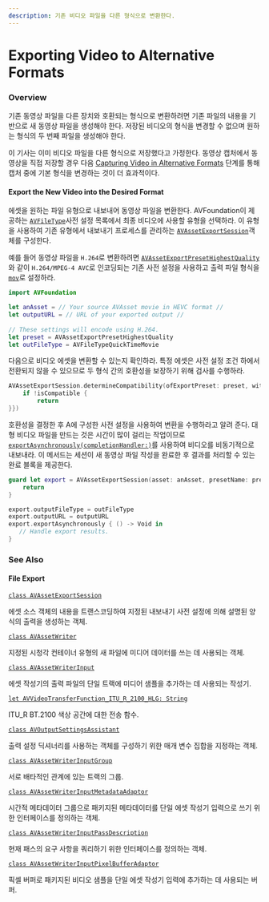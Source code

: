 ```yaml
---
description: 기존 비디오 파일을 다른 형식으로 변환한다.
---
```


# Exporting Video to Alternative Formats

### Overview

기존 동영상 파일을 다른 장치와 호환되는 형식으로 변환하려면 기존 파일의 내용을 기반으로 새 동영상 파일을 생성해야 한다. 저장된 비디오의 형식을 변경할 수 없으며 원하는 형식의 두 번째 파일을 생성해야 한다.

이 기사는 이미 비디오 파일을 다른 형식으로 저장했다고 가정한다. 동영상 캡처에서 동영상을 직접 저장할 경우 다음 [Capturing Video in Alternative Formats](https://developer.apple.com/documentation/avfoundation/cameras_and_media_capture/capturing_video_in_alternative_formats) 단계를 통해 캡처 중에 기본 형식을 변경하는 것이 더 효과적이다.

#### Export the New Video into the Desired Format <a id="3021727"></a>

에셋을 원하는 파일 유형으로 내보내어 동영상 파일을 변환한다. AVFoundation이 제공하는 [`AVFileType`](https://developer.apple.com/documentation/avfoundation/avfiletype)사전 설정 목록에서 최종 비디오에 사용할 유형을 선택하라. 이 유형을 사용하여 기존 유형에서 내보내기 프로세스를 관리하는 [`AVAssetExportSession`](https://developer.apple.com/documentation/avfoundation/avassetexportsession)객체를 구성한다.

예를 들어 동영상 파일을 `H.264`로 변환하려면 [`AVAssetExportPresetHighestQuality`](https://developer.apple.com/documentation/avfoundation/avassetexportpresethighestquality)와 같이 `H.264/MPEG-4 AVC`로 인코딩되는 기존 사전 설정을 사용하고 출력 파일 형식을 [`mov`](https://developer.apple.com/documentation/avfoundation/avfiletype/1386770-mov)로 설정하라.

```swift
import AVFoundation

let anAsset = // Your source AVAsset movie in HEVC format //
let outputURL = // URL of your exported output // 
 
// These settings will encode using H.264. 
let preset = AVAssetExportPresetHighestQuality 
let outFileType = AVFileTypeQuickTimeMovie
```

다음으로 비디오 에셋을 변환할 수 있는지 확인하라. 특정 에셋은 사전 설정 조건 하에서 전환되지 않을 수 있으므로 두 형식 간의 호환성을 보장하기 위해 검사를 수행하라.

```swift
AVAssetExportSession.determineCompatibility(ofExportPreset: preset, with: anAsset, outputFileType: outFileType, completionHandler: { (isCompatible) in
    if !isCompatible {
        return
}}) 
```

호환성을 결정한 후 A에 구성한 사전 설정을 사용하여 변환을 수행하라고 알려 준다. 대형 비디오 파일을 만드는 것은 시간이 많이 걸리는 작업이므로 [`exportAsynchronously(completionHandler:)`](https://developer.apple.com/documentation/avfoundation/avassetexportsession/1388005-exportasynchronously)를 사용하여 비디오를 비동기적으로 내보내라. 이 메서드는 세션이 새 동영상 파일 작성을 완료한 후 결과를 처리할 수 있는 완료 블록을 제공한다.

```swift
guard let export = AVAssetExportSession(asset: anAsset, presetName: preset) else { 
    return 
} 

export.outputFileType = outFileType 
export.outputURL = outputURL 
export.exportAsynchronously { () -> Void in
   // Handle export results. 
}
```

### See Also

#### File Export

[`class AVAssetExportSession`](https://developer.apple.com/documentation/avfoundation/avassetexportsession)

에셋 소스 객체의 내용을 트랜스코딩하여 지정된 내보내기 사전 설정에 의해 설명된 양식의 출력을 생성하는 객체.

[`class AVAssetWriter`](https://developer.apple.com/documentation/avfoundation/avassetwriter)

지정된 시청각 컨테이너 유형의 새 파일에 미디어 데이터를 쓰는 데 사용되는 객체.

[`class AVAssetWriterInput`](https://developer.apple.com/documentation/avfoundation/avassetwriterinput)

에셋 작성기의 출력 파일의 단일 트랙에 미디어 샘플을 추가하는 데 사용되는 작성기.

[`let AVVideoTransferFunction_ITU_R_2100_HLG: String`](https://developer.apple.com/documentation/avfoundation/avvideotransferfunction_itu_r_2100_hlg)

ITU\_R BT.2100 색상 공간에 대한 전송 함수.

[`class AVOutputSettingsAssistant`](https://developer.apple.com/documentation/avfoundation/avoutputsettingsassistant)

출력 설정 딕셔너리를 사용하는 객체를 구성하기 위한 매개 변수 집합을 지정하는 객체.

[`class AVAssetWriterInputGroup`](https://developer.apple.com/documentation/avfoundation/avassetwriterinputgroup)

서로 배타적인 관계에 있는 트랙의 그룹.

[`class AVAssetWriterInputMetadataAdaptor`](https://developer.apple.com/documentation/avfoundation/avassetwriterinputmetadataadaptor)

시간적 메타데이터 그룹으로 패키지된 메타데이터를 단일 에셋 작성기 입력으로 쓰기 위한 인터페이스를 정의하는 객체.

[`class AVAssetWriterInputPassDescription`](https://developer.apple.com/documentation/avfoundation/avassetwriterinputpassdescription)

현재 패스의 요구 사항을 쿼리하기 위한 인터페이스를 정의하는 객체.

[`class AVAssetWriterInputPixelBufferAdaptor`](https://developer.apple.com/documentation/avfoundation/avassetwriterinputpixelbufferadaptor)

픽셀 버퍼로 패키지된 비디오 샘플을 단일 에셋 작성기 입력에 추가하는 데 사용되는 버퍼.

